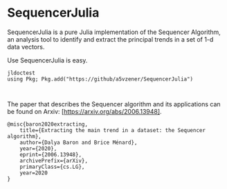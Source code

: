 # SequencerJulia

SequencerJulia is a pure Julia implementation of the Sequencer Algorithm, an analysis tool to identify and extract the principal trends in a set of 1-d data vectors.

Use SequencerJulia is easy.


```
jldoctest
using Pkg; Pkg.add("https://github/a5vzener/SequencerJulia")



```


The paper that describes the Sequencer algorithm and its applications can be found 
on Arxiv: [https://arxiv.org/abs/2006.13948].
```
@misc{baron2020extracting,
    title={Extracting the main trend in a dataset: the Sequencer algorithm},
    author={Dalya Baron and Brice Ménard},
    year={2020},
    eprint={2006.13948},
    archivePrefix={arXiv},
    primaryClass={cs.LG},
    year=2020
}
```